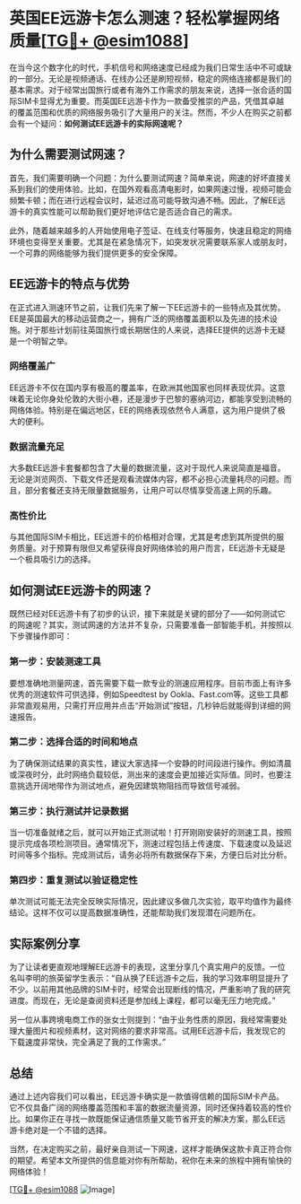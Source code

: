 # 英国EE远游卡怎么测速？轻松掌握网络质量[[TG💪+ @esim1088](https://t.me/s/esim1088)]

在当今这个数字化的时代，手机信号和网络速度已经成为我们日常生活中不可或缺的一部分。无论是视频通话、在线办公还是刷短视频，稳定的网络连接都是我们的基本需求。对于经常出国旅行或者有海外工作需求的朋友来说，选择一张合适的国际SIM卡显得尤为重要。而英国EE远游卡作为一款备受推崇的产品，凭借其卓越的覆盖范围和优质的网络服务吸引了大量用户的关注。然而，不少人在购买之前都会有一个疑问：**如何测试EE远游卡的实际网速呢？**

## 为什么需要测试网速？

首先，我们需要明确一个问题：为什么要测试网速？简单来说，网速的好坏直接关系到我们的使用体验。比如，在国外观看高清电影时，如果网速过慢，视频可能会频繁卡顿；而在进行远程会议时，延迟过高可能导致沟通不畅。因此，了解EE远游卡的真实性能可以帮助我们更好地评估它是否适合自己的需求。

此外，随着越来越多的人开始使用电子签证、在线支付等服务，快速且稳定的网络环境也变得至关重要。尤其是在紧急情况下，如突发状况需要联系家人或朋友时，一个可靠的网络能够为我们提供更多的安全保障。

## EE远游卡的特点与优势

在正式进入测速环节之前，让我们先来了解一下EE远游卡的一些特点及其优势。EE是英国最大的移动运营商之一，拥有广泛的网络覆盖面积以及先进的技术设施。对于那些计划前往英国旅行或长期居住的人来说，选择EE提供的远游卡无疑是一个明智之举。

### 网络覆盖广

EE远游卡不仅在国内享有极高的覆盖率，在欧洲其他国家也同样表现优异。这意味着无论你身处伦敦的大街小巷，还是漫步于巴黎的塞纳河边，都能享受到流畅的网络体验。特别是在偏远地区，EE的网络表现依然令人满意，这为用户提供了极大的便利。

### 数据流量充足

大多数EE远游卡套餐都包含了大量的数据流量，这对于现代人来说简直是福音。无论是浏览网页、下载文件还是观看流媒体内容，都不必担心流量耗尽的问题。而且，部分套餐还支持无限量数据服务，让用户可以尽情享受高速上网的乐趣。

### 高性价比

与其他国际SIM卡相比，EE远游卡的价格相对合理，尤其是考虑到其所提供的服务质量。对于预算有限但又希望获得良好网络体验的用户而言，EE远游卡无疑是一个极具吸引力的选择。

## 如何测试EE远游卡的网速？

既然已经对EE远游卡有了初步的认识，接下来就是关键的部分了——如何测试它的网速呢？其实，测试网速的方法并不复杂，只需要准备一部智能手机，并按照以下步骤操作即可：

### 第一步：安装测速工具

要想准确地测量网速，首先需要下载一款专业的测速应用程序。目前市面上有许多优秀的测速软件可供选择，例如Speedtest by Ookla、Fast.com等。这些工具都非常直观易用，只需打开应用并点击“开始测试”按钮，几秒钟后就能得到详细的网速报告。

### 第二步：选择合适的时间和地点

为了确保测试结果的真实性，建议大家选择一个安静的时间段进行操作。例如清晨或深夜时分，此时网络负载较低，测出来的速度会更加接近实际值。同时，也要注意挑选开阔地带作为测试地点，避免因建筑物阻挡而导致信号减弱。

### 第三步：执行测试并记录数据

当一切准备就绪之后，就可以开始正式测试啦！打开刚刚安装好的测速工具，按照提示完成各项检测项目。通常情况下，测速过程包括上传速度、下载速度以及延迟时间等多个指标。完成测试后，请务必将所有数据保存下来，方便日后对比分析。

### 第四步：重复测试以验证稳定性

单次测试可能无法完全反映实际情况，因此建议多做几次实验，取平均值作为最终结论。这样不仅可以提高数据准确性，还能帮助我们发现潜在问题所在。

## 实际案例分享

为了让读者更直观地理解EE远游卡的表现，这里分享几个真实用户的反馈。一位名叫李明的旅英留学生表示：“自从换了EE远游卡之后，我的学习效率明显提升了不少。以前用其他品牌的SIM卡时，经常会出现断线的情况，严重影响了我的研究进度。而现在，无论是查阅资料还是参加线上课程，都可以毫无压力地完成。”

另一位从事跨境电商工作的张女士则提到：“由于业务性质的原因，我经常需要处理大量图片和视频素材，这对网络的要求非常高。试用EE远游卡后，我发现它的下载速度非常快，完全满足了我的工作需求。”

## 总结

通过上述内容我们可以看出，EE远游卡确实是一款值得信赖的国际SIM卡产品。它不仅具备广阔的网络覆盖范围和丰富的数据流量资源，同时还保持着较高的性价比。如果你正在寻找一款既能保证通信质量又能节省开支的解决方案，那么EE远游卡绝对是一个不错的选择。

当然，在决定购买之前，最好亲自测试一下网速，这样才能确保这款卡真正符合你的期望。希望本文所提供的信息能对你有所帮助，祝你在未来的旅程中拥有愉快的网络体验！

[[TG💪+ @esim1088](https://t.me/s/esim1088) ![Image](https://i.postimg.cc/4NQfJmqS/Snipaste-2025-05-13-00-14-12.png)]